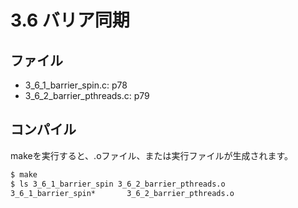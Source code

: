 # 3.6 バリア同期

## ファイル

- 3_6_1_barrier_spin.c: p78
- 3_6_2_barrier_pthreads.c: p79

## コンパイル

makeを実行すると、.oファイル、または実行ファイルが生成されます。

```sh
$ make
$ ls 3_6_1_barrier_spin 3_6_2_barrier_pthreads.o
3_6_1_barrier_spin*       3_6_2_barrier_pthreads.o
```

